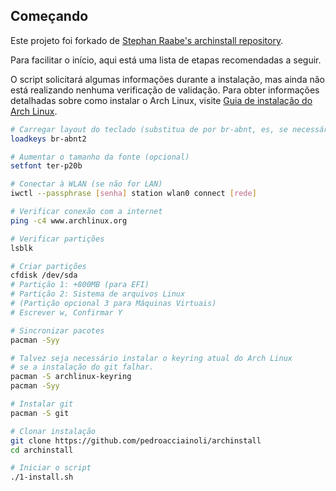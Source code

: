 ## Começando
Este projeto foi forkado de [Stephan Raabe's archinstall repository](https://gitlab.com/stephan-raabe/archinstall).

Para facilitar o  início, aqui está uma lista de etapas recomendadas a seguir.

O script solicitará algumas informações durante a instalação, mas ainda não está realizando nenhuma verificação de validação.
Para obter informações detalhadas sobre como instalar o Arch Linux, visite [Guia de instalação do Arch Linux](https://wiki.archlinux.org/title/installation_guide).

```bash
# Carregar layout do teclado (substitua de por br-abnt, es, se necessário)
loadkeys br-abnt2

# Aumentar o tamanho da fonte (opcional)
setfont ter-p20b

# Conectar à WLAN (se não for LAN)
iwctl --passphrase [senha] station wlan0 connect [rede]

# Verificar conexão com a internet
ping -c4 www.archlinux.org

# Verificar partições
lsblk

# Criar partições
cfdisk /dev/sda
# Partição 1: +800MB (para EFI)
# Partição 2: Sistema de arquivos Linux
# (Partição opcional 3 para Máquinas Virtuais)
# Escrever w, Confirmar Y

# Sincronizar pacotes
pacman -Syy

# Talvez seja necessário instalar o keyring atual do Arch Linux
# se a instalação do git falhar.
pacman -S archlinux-keyring
pacman -Syy

# Instalar git
pacman -S git

# Clonar instalação
git clone https://github.com/pedroacciainoli/archinstall
cd archinstall

# Iniciar o script
./1-install.sh
